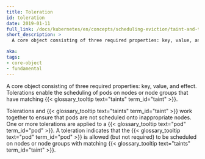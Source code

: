 ```yaml
---
title: Toleration
id: toleration
date: 2019-01-11
full_link: /docs/kubernetes/en/concepts/scheduling-eviction/taint-and-toleration/
short_description: >
  A core object consisting of three required properties: key, value, and effect. Tolerations enable the scheduling of pods on nodes or node groups that have a matching taint.

aka:
tags:
- core-object
- fundamental
---
```

 A core object consisting of three required properties: key, value, and effect. Tolerations enable the scheduling of pods on nodes or node groups that have matching {{< glossary_tooltip text="taints" term_id="taint" >}}.

<!--more-->

Tolerations and {{< glossary_tooltip text="taints" term_id="taint" >}} work together to ensure that pods are not scheduled onto inappropriate nodes. One or more tolerations are applied to a {{< glossary_tooltip text="pod" term_id="pod" >}}. A toleration indicates that the {{< glossary_tooltip text="pod" term_id="pod" >}} is allowed (but not required) to be scheduled on nodes or node groups with matching {{< glossary_tooltip text="taints" term_id="taint" >}}.
